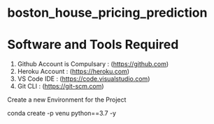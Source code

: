# boston_house_pricing_prediction


# Software and Tools Required

1. Github Account is Compulsary : (https://github.com)
2. Heroku Account : (https://heroku.com)
3. VS Code IDE : (https://code.visualstudio.com)
4. Git CLI : (https://git-scm.com)

Create a new Environment for the Project

conda create -p venu python==3.7 -y

